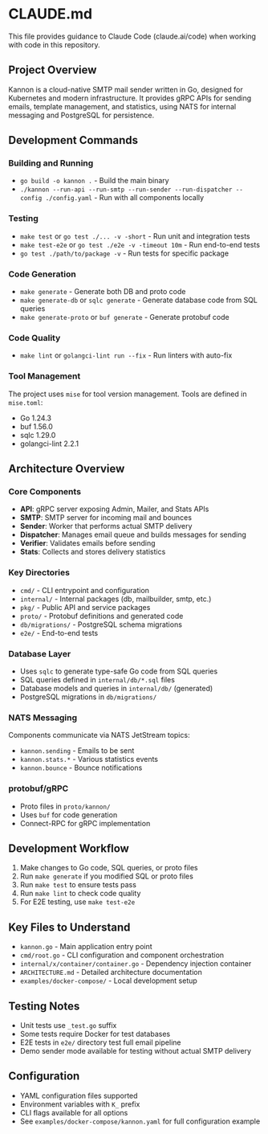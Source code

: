# CLAUDE.md

This file provides guidance to Claude Code (claude.ai/code) when working with code in this repository.

## Project Overview

Kannon is a cloud-native SMTP mail sender written in Go, designed for Kubernetes and modern infrastructure. It provides gRPC APIs for sending emails, template management, and statistics, using NATS for internal messaging and PostgreSQL for persistence.

## Development Commands

### Building and Running
- `go build -o kannon .` - Build the main binary
- `./kannon --run-api --run-smtp --run-sender --run-dispatcher --config ./config.yaml` - Run with all components locally

### Testing
- `make test` or `go test ./... -v -short` - Run unit and integration tests
- `make test-e2e` or `go test ./e2e -v -timeout 10m` - Run end-to-end tests
- `go test ./path/to/package -v` - Run tests for specific package

### Code Generation
- `make generate` - Generate both DB and proto code
- `make generate-db` or `sqlc generate` - Generate database code from SQL queries
- `make generate-proto` or `buf generate` - Generate protobuf code

### Code Quality
- `make lint` or `golangci-lint run --fix` - Run linters with auto-fix

### Tool Management
The project uses `mise` for tool version management. Tools are defined in `mise.toml`:
- Go 1.24.3
- buf 1.56.0
- sqlc 1.29.0
- golangci-lint 2.2.1

## Architecture Overview

### Core Components
- **API**: gRPC server exposing Admin, Mailer, and Stats APIs
- **SMTP**: SMTP server for incoming mail and bounces
- **Sender**: Worker that performs actual SMTP delivery
- **Dispatcher**: Manages email queue and builds messages for sending
- **Verifier**: Validates emails before sending
- **Stats**: Collects and stores delivery statistics

### Key Directories
- `cmd/` - CLI entrypoint and configuration
- `internal/` - Internal packages (db, mailbuilder, smtp, etc.)
- `pkg/` - Public API and service packages
- `proto/` - Protobuf definitions and generated code
- `db/migrations/` - PostgreSQL schema migrations
- `e2e/` - End-to-end tests

### Database Layer
- Uses `sqlc` to generate type-safe Go code from SQL queries
- SQL queries defined in `internal/db/*.sql` files
- Database models and queries in `internal/db/` (generated)
- PostgreSQL migrations in `db/migrations/`

### NATS Messaging
Components communicate via NATS JetStream topics:
- `kannon.sending` - Emails to be sent
- `kannon.stats.*` - Various statistics events
- `kannon.bounce` - Bounce notifications

### protobuf/gRPC
- Proto files in `proto/kannon/`
- Uses `buf` for code generation
- Connect-RPC for gRPC implementation

## Development Workflow

1. Make changes to Go code, SQL queries, or proto files
2. Run `make generate` if you modified SQL or proto files
3. Run `make test` to ensure tests pass
4. Run `make lint` to check code quality
5. For E2E testing, use `make test-e2e`

## Key Files to Understand
- `kannon.go` - Main application entry point
- `cmd/root.go` - CLI configuration and component orchestration
- `internal/x/container/container.go` - Dependency injection container
- `ARCHITECTURE.md` - Detailed architecture documentation
- `examples/docker-compose/` - Local development setup

## Testing Notes
- Unit tests use `_test.go` suffix
- Some tests require Docker for test databases
- E2E tests in `e2e/` directory test full email pipeline
- Demo sender mode available for testing without actual SMTP delivery

## Configuration
- YAML configuration files supported
- Environment variables with `K_` prefix
- CLI flags available for all options
- See `examples/docker-compose/kannon.yaml` for full configuration example